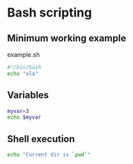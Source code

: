 
# Bash scripting

## Minimum working example

example.sh

```bash
#!/bin/bash
echo "ola"
```

## Variables

```bash
myvar=3
echo $myvar
```

## Shell execution

```bash
echo "Current dir is `pwd`"
```
